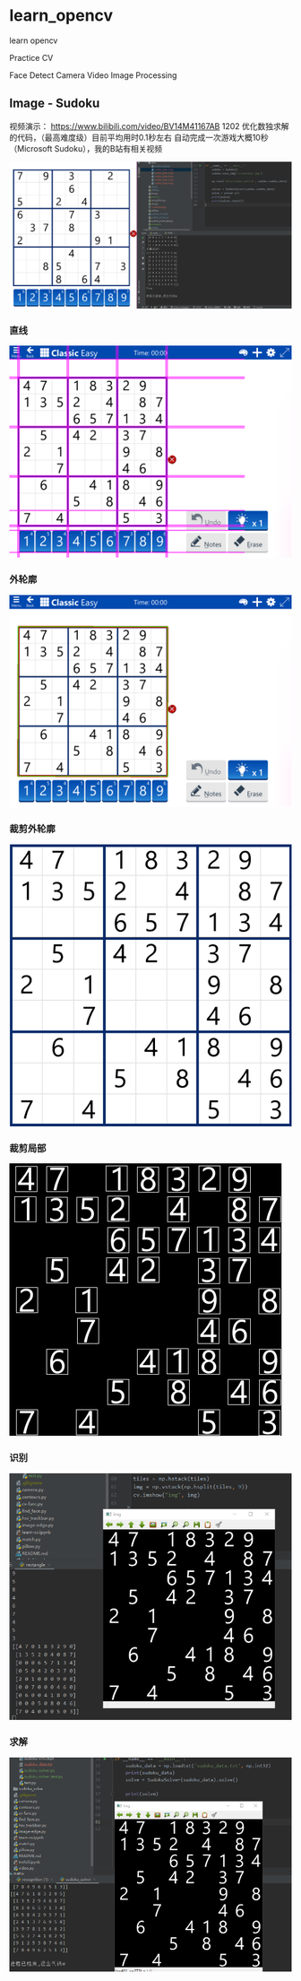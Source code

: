 # learn_opencv
learn opencv

Practice CV

Face Detect
Camera
Video
Image Processing

## Image - Sudoku
视频演示：
<https://www.bilibili.com/video/BV14M41167AB>
1202 优化数独求解的代码，（最高难度级）目前平均用时0.1秒左右
自动完成一次游戏大概10秒（Microsoft Sudoku），我的B站有相关视频

![sudoku](Image/sudoku_solve.png)

### 直线
![sudoku](Image/sudoku_001_line.png)

### 外轮廓
![sudoku](Image/sudoku_001_rect.png)

### 裁剪外轮廓
![sudoku](Image/sudoku_001_clip.png)

### 裁剪局部
![sudoku](Image/sudoku_001_tiles.png)

### 识别
![sudoku](Image/sudoku_001_recognition.png)

### 求解
![sudoku](Image/sudoku_001_solve.png)
